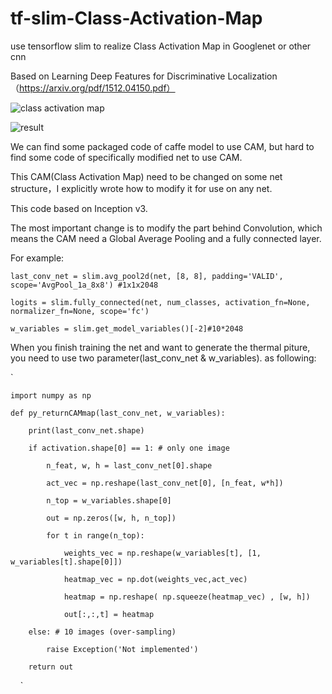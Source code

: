 # tf-slim-Class-Activation-Map
use tensorflow slim to realize  Class Activation Map in  Googlenet or other cnn

Based on Learning Deep Features for Discriminative Localization（https://arxiv.org/pdf/1512.04150.pdf）

![class activation map](https://github.com/wpydcr/tf-slim-Class-Activation-Map/blob/master/img./6874.jpg)

![result](https://github.com/wpydcr/tf-slim-Class-Activation-Map/blob/master/img./20171220111.jpg)

We can find some packaged code of caffe model to use CAM, but hard to find some code of specifically modified net to use CAM.

This CAM(Class Activation Map) need to be changed on some net structure，I explicitly wrote how to modify it for use on any net.

This code based on Inception v3.

The most important change is to modify the part behind Convolution, which means the CAM need a Global Average Pooling and a fully connected layer.

For example:

`last_conv_net = slim.avg_pool2d(net, [8, 8], padding='VALID',
                      scope='AvgPool_1a_8x8') #1x1x2048`
                      
`logits = slim.fully_connected(net, num_classes, activation_fn=None,
                     normalizer_fn=None, scope='fc')`
                     
`w_variables = slim.get_model_variables()[-2]#10*2048`

When you finish training the net and want to generate the thermal piture, you need to use two parameter(last_conv_net & w_variables). as following:

`
    
    import numpy as np

    def py_returnCAMmap(last_conv_net, w_variables):

        print(last_conv_net.shape)

        if activation.shape[0] == 1: # only one image

            n_feat, w, h = last_conv_net[0].shape

            act_vec = np.reshape(last_conv_net[0], [n_feat, w*h])

            n_top = w_variables.shape[0]

            out = np.zeros([w, h, n_top])

            for t in range(n_top):

                weights_vec = np.reshape(w_variables[t], [1, w_variables[t].shape[0]])

                heatmap_vec = np.dot(weights_vec,act_vec)

                heatmap = np.reshape( np.squeeze(heatmap_vec) , [w, h])

                out[:,:,t] = heatmap

        else: # 10 images (over-sampling)

            raise Exception('Not implemented')

        return out
    
    `
